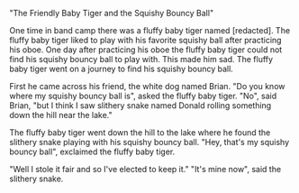 "The Friendly Baby Tiger and the Squishy Bouncy Ball"

One time in band camp there was a fluffy baby tiger named [redacted]. The fluffy baby tiger liked to play with his favorite squishy ball after practicing his oboe. One day after practicing his oboe the fluffy baby tiger could not find his squishy bouncy ball to play with. This made him sad. The fluffy baby tiger went on a journey to find his squishy bouncy ball.

First he came across his friend, the white dog named Brian. "Do you know where my squishy bouncy ball is", asked the fluffy baby tiger. "No", said Brian, "but I think I saw slithery snake named Donald rolling something down the hill near the lake."

The fluffy baby tiger went down the hill to the lake where he found the slithery snake playing with his squishy bouncy ball. "Hey, that's my squishy bouncy ball", exclaimed the fluffy baby tiger.

"Well I stole it fair and so I've elected to keep it." "It's mine now", said the slithery snake. 
